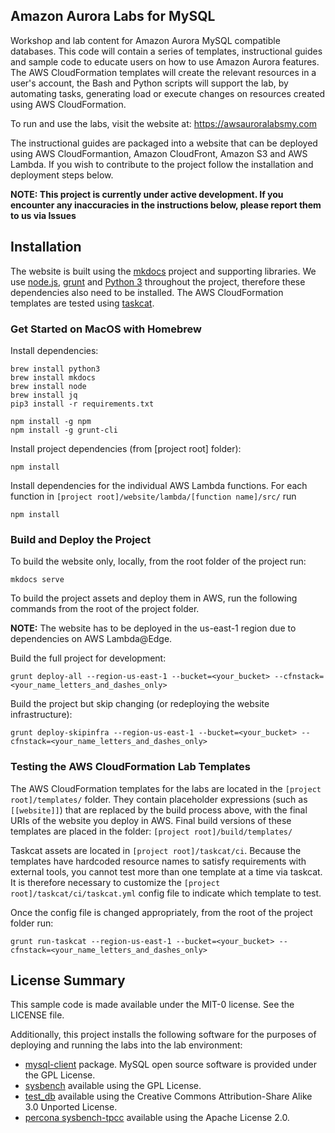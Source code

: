 ## Amazon Aurora Labs for MySQL

Workshop and lab content for Amazon Aurora MySQL compatible databases. This code will contain a series of templates, instructional guides and sample code to educate users on how to use Amazon Aurora features. The AWS CloudFormation templates will create the relevant resources in a user's account, the Bash and Python scripts will support the lab, by automating tasks, generating load or execute changes on resources created using AWS CloudFormation.

To run and use the labs, visit the website at: https://awsauroralabsmy.com

The instructional guides are packaged into a website that can be deployed using AWS CloudFormantion, Amazon CloudFront, Amazon S3 and AWS Lambda. If you wish to contribute to the project follow the installation and deployment steps below.

**NOTE: This project is currently under active development. If you encounter any inaccuracies in the instructions below, please report them to us via Issues**


## Installation

The website is built using the [mkdocs](https://www.mkdocs.org/) project and supporting libraries. We use [node.js](https://nodejs.org/en/), [grunt](https://gruntjs.com/) and [Python 3](https://www.python.org/) throughout the project, therefore these dependencies also need to be installed. The AWS CloudFormation templates are tested using [taskcat](https://github.com/aws-quickstart/taskcat).

### Get Started on MacOS with Homebrew

Install dependencies:

```
brew install python3
brew install mkdocs
brew install node
brew install jq
pip3 install -r requirements.txt

npm install -g npm
npm install -g grunt-cli
```

Install project dependencies (from [project root] folder):

```
npm install
```

Install dependencies for the individual AWS Lambda functions. For each function in `[project root]/website/lambda/[function name]/src/` run

```
npm install
```

### Build and Deploy the Project

To build the website only, locally, from the root folder of the project run:

```
mkdocs serve
```

To build the project assets and deploy them in AWS, run the following commands from the root of the project folder.

**NOTE:** The website has to be deployed in the us-east-1 region due to dependencies on AWS Lambda@Edge.

Build the full project for development:

```
grunt deploy-all --region-us-east-1 --bucket=<your_bucket> --cfnstack=<your_name_letters_and_dashes_only>
```

Build the project but skip changing (or redeploying the website infrastructure):

```
grunt deploy-skipinfra --region-us-east-1 --bucket=<your_bucket> --cfnstack=<your_name_letters_and_dashes_only>
```

### Testing the AWS CloudFormation Lab Templates

The AWS CloudFormation templates for the labs are located in the `[project root]/templates/` folder. They contain placeholder expressions (such as `[[website]]`) that are replaced by the build process above, with the final URIs of the website you deploy in AWS. Final build versions of these templates are placed in the folder: `[project root]/build/templates/`

Taskcat assets are located in `[project root]/taskcat/ci`. Because the templates have hardcoded resource names to satisfy requirements with external tools, you cannot test more than one template at a time via taskcat. It is therefore necessary to customize the `[project root]/taskcat/ci/taskcat.yml` config file to indicate which template to test.

Once the config file is changed appropriately, from the root of the project folder run:

```
grunt run-taskcat --region-us-east-1 --bucket=<your_bucket> --cfnstack=<your_name_letters_and_dashes_only>
```

## License Summary

This sample code is made available under the MIT-0 license. See the LICENSE file.

Additionally, this project installs the following software for the purposes of deploying and running the labs into the lab environment:

* [mysql-client](https://dev.mysql.com/doc/refman/5.6/en/programs-client.html) package. MySQL open source software is provided under the GPL License.
* [sysbench](https://github.com/akopytov/sysbench) available using the GPL License.
* [test_db](https://github.com/datacharmer/test_db) available using the Creative Commons Attribution-Share Alike 3.0 Unported License.
* [percona sysbench-tpcc](https://github.com/Percona-Lab/sysbench-tpcc) available using the Apache License 2.0.
